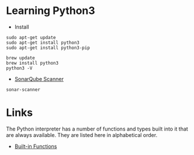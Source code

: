# Learning Python3

- Install
```
sudo apt-get update
sudo apt-get install python3
sudo apt-get install python3-pip

brew update
brew install python3
python3 -V
```

- [SonarQube Scanner](https://docs.sonarqube.org/display/PLUG/SonarPython)

```sonar-scanner```

# Links
The Python interpreter has a number of functions and types built 
into it that are always available. They are listed here in 
alphabetical order.
- [Built-in Functions](https://docs.python.org/3/library/functions.html)
